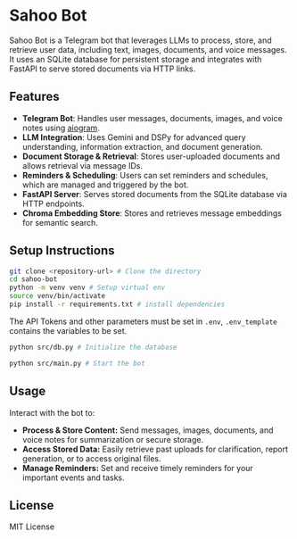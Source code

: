 # Sahoo Bot

Sahoo Bot is a Telegram bot that leverages LLMs to process, store, and retrieve user data, including text, images, documents, and voice messages. It uses an SQLite database for persistent storage and integrates with FastAPI to serve stored documents via HTTP links.

## Features

- **Telegram Bot**: Handles user messages, documents, images, and voice notes using [aiogram](https://github.com/aiogram/aiogram).
- **LLM Integration**: Uses Gemini and DSPy for advanced query understanding, information extraction, and document generation.
- **Document Storage & Retrieval**: Stores user-uploaded documents and allows retrieval via message IDs.
- **Reminders & Scheduling**: Users can set reminders and schedules, which are managed and triggered by the bot.
- **FastAPI Server**: Serves stored documents from the SQLite database via HTTP endpoints.
- **Chroma Embedding Store**: Stores and retrieves message embeddings for semantic search.


## Setup Instructions

   ```sh
   git clone <repository-url> # Clone the directory
   cd sahoo-bot
   python -m venv venv # Setup virtual env
   source venv/bin/activate 
   pip install -r requirements.txt # install dependencies
   ```

   The API Tokens and other parameters must be set in `.env`, `.env_template` contains the variables to be set. 

   ```sh
   python src/db.py # Initialize the database
   ```

   ```sh
   python src/main.py # Start the bot
   ```

## Usage
Interact with the bot to:

*   **Process & Store Content:** Send messages, images, documents, and voice notes for summarization or secure storage.
*   **Access Stored Data:** Easily retrieve past uploads for clarification, report generation, or to access original files.
*   **Manage Reminders:** Set and receive timely reminders for your important events and tasks.

## License

MIT License